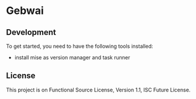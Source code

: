 # Gebwai

## Development
To get started, you need to have the following tools installed:
- install mise as version manager and task runner

## License
This project is on Functional Source License, Version 1.1, ISC Future License.


